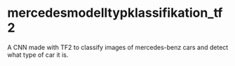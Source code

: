 # mercedesmodelltypklassifikation_tf2
A CNN made with TF2 to classify images of mercedes-benz cars and detect what type of car it is.
